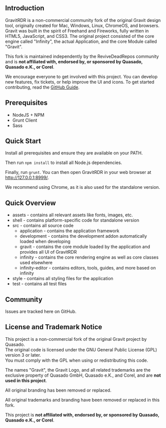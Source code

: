 ## Introduction

GravitRDR is a non-commercial community fork of the original Gravit design tool, originally created for Mac, Windows, Linux, ChromeOS, and browsers. Gravit was built in the spirit of Freehand and Fireworks, fully written in HTML5, JavaScript, and CSS3. The original project consisted of the core engine called "Infinity", the actual Application, and the core Module called "Gravit".

This fork is maintained independently by the ReviveDeadRepos community and is **not affiliated with, endorsed by, or sponsored by Quasado, Quasado e.K., or Corel**.

We encourage everyone to get involved with this project. You can develop new features, fix tickets, or help improve the UI and icons. To get started contributing, read the [GitHub Guide](https://guides.github.com/activities/contributing-to-open-source/).

## Prerequisites

* NodeJS + NPM  
* Grunt Client   
* Sass

## Quick Start

Install all prerequisites and ensure they are available on your PATH.

Then run `npm install` to install all Node.js dependencies.  

Finally, run `grunt`. You can then open GravitRDR in your web browser at http://127.0.0.1:8999/.

We recommend using Chrome, as it is also used for the standalone version.

## Quick Overview

+ assets - contains all relevant assets like fonts, images, etc.  
+ shell - contains platform-specific code for standalone version  
+ src - contains all source code  
  + application - contains the application framework  
  + development - contains the development addon automatically loaded when developing  
  + gravit - contains the core module loaded by the application and provides all UI of GravitRDR  
  + infinity - contains the core rendering engine as well as core classes used elsewhere  
  + infinity-editor - contains editors, tools, guides, and more based on infinity  
+ style - contains all styling files for the application  
+ test - contains all test files  

## Community

Issues are tracked here on GitHub.

## License and Trademark Notice

This project is a non-commercial fork of the original Gravit project by Quasado.  
The original code is licensed under the GNU General Public License (GPL) version 3 or later.  
You must comply with the GPL when using or redistributing this code.

The names "Gravit", the Gravit Logo, and all related trademarks are the exclusive property of Quasado GmbH, Quasado e.K., and Corel, and are **not used in this project**.

All original branding has been removed or replaced.

All original trademarks and branding have been removed or replaced in this fork.

This project is **not affiliated with, endorsed by, or sponsored by Quasado, Quasado e.K., or Corel**.
